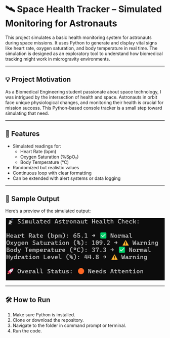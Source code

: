 # 🛰 Space Health Tracker – Simulated Monitoring for Astronauts

This project simulates a basic health monitoring system for astronauts during space missions. It uses Python to generate and display vital signs like heart rate, oxygen saturation, and body temperature in real time. The simulation is designed as an exploratory tool to understand how biomedical tracking might work in microgravity environments.

---

## 💡 Project Motivation

As a Biomedical Engineering student passionate about space technology, I was intrigued by the intersection of health and space. Astronauts in orbit face unique physiological changes, and monitoring their health is crucial for mission success. This Python-based console tracker is a small step toward simulating that need.

---

## 🧠 Features

- Simulated readings for:
  - Heart Rate (bpm)
  - Oxygen Saturation (%SpO₂)
  - Body Temperature (°C)
- Randomized but realistic values
- Continuous loop with clear formatting
- Can be extended with alert systems or data logging

---

## 📸 Sample Output

Here’s a preview of the simulated output:

![Tracker Output](screenshots/output-screenshot.png)

---

## 🛠 How to Run

1. Make sure Python is installed.
2. Clone or download the repository.
3. Navigate to the folder in command prompt or terminal.
4. Run the code.

   
